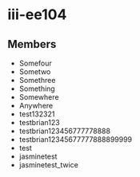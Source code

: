 # iii-ee104

## Members
* Somefour
* Sometwo
* Somethree
* Something
* Somewhere
* Anywhere
* test132321
* testbrian123
* testbrian123456777778888
* testbrian12345677777888899999
* test
* jasminetest
* jasminetest_twice
